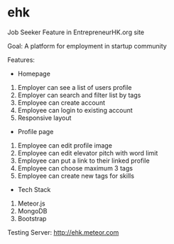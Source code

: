 ehk
===

Job Seeker Feature in EntrepreneurHK.org site

Goal: A platform for employment in startup community

Features:

- Homepage
1. Employer can see a list of users profile
2. Employer can search and filter list by tags
3. Employee can create account
4. Employee can login to existing account
5. Responsive layout

- Profile page
1. Employee can edit profile image
2. Employee can edit elevator pitch with word limit
3. Employee can put a link to their linked profile
4. Employee can choose maximum 3 tags 
5. Employee can create new tags for skills

- Tech Stack
1. Meteor.js
2. MongoDB
3. Bootstrap

Testing Server: http://ehk.meteor.com
